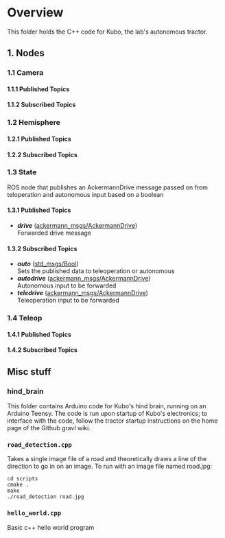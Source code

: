 # Overview
This folder holds the C++ code for Kubo, the lab's autonomous tractor.

## 1. Nodes

### 1.1 Camera
#### 1.1.1 Published Topics

#### 1.1.2 Subscribed Topics

### 1.2 Hemisphere
#### 1.2.1 Published Topics

#### 1.2.2 Subscribed Topics

### 1.3 State
ROS node that publishes an AckermannDrive message passed on from teloperation and autonomous input based on a boolean
#### 1.3.1 Published Topics
- __*drive*__ ([ackermann_msgs/AckermannDrive](http://docs.ros.org/api/ackermann_msgs/html/msg/AckermannDrive.html))<br/>
Forwarded drive message

#### 1.3.2 Subscribed Topics
- __*auto*__ ([std_msgs/Bool](http://docs.ros.org/api/std_msgs/html/msg/Bool.html))<br/>
Sets the published data to teleoperation or autonomous
- __*autodrive*__ ([ackermann_msgs/AckermannDrive](http://docs.ros.org/api/ackermann_msgs/html/msg/AckermannDrive.html))<br/>
Autonomous input to be forwarded
- __*teledrive*__ ([ackermann_msgs/AckermannDrive](http://docs.ros.org/api/ackermann_msgs/html/msg/AckermannDrive.html))<br/>
Teleoperation input to be forwarded


### 1.4 Teleop
#### 1.4.1 Published Topics

#### 1.4.2 Subscribed Topics


## Misc stuff

### hind_brain
This folder contains Arduino code for Kubo's hind brain, running on an Arduino
Teensy. The code is run upon startup of Kubo's electronics; to interface with
the code, follow the tractor startup instructions on the home page of the Github
gravl wiki.

### `road_detection.cpp`
Takes a single image file of a road and theoretically draws a line of the direction to go in on an image.
To run with an image file named road.jpg:
```
cd scripts
cmake .
make
./road_detection road.jpg
```

### `hello_world.cpp`
Basic c++ hello world program